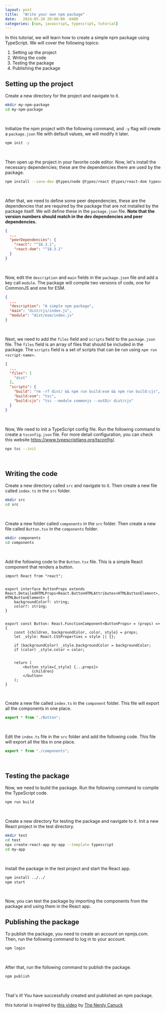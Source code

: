 ```yaml
---
layout: post
title:  "Write your own npm package"
date:   2024-05-20 20:00:00 -0400
categories: [npm, javascript, typescript, tutorial]
---
```

In this tutorial, we will learn how to create a simple npm package using TypeScript. We will cover the following topics:
1. Setting up the project
2. Writing the code
3. Testing the package
4. Publishing the package

## Setting up the project
Create a new directory for the project and navigate to it.
```bash
mkdir my-npm-package
cd my-npm-package
```
<br>

Initialize the npm project with the following command, and `-y` flag will create a `package.json` file with default values, we will modify it later.
```bash
npm init -y
```
<br>

Then open up the project in your favorite code editor. Now, let's install the necessary dependencies; these are the dependencies there are used by the package.
```bash
npm install --save-dev @types/node @types/react @types/react-dom typescript react react-dom
```
<br>

After that, we need to define some peer dependencies, these are the dependencies that are required by the package that are not installed by the package itself. We will define these in the `package.json` file. **Note that the version numbers should match in the dev dependencies and peer dependencies.**
```json
{
  ...
  "peerDependencies": {
    "react": "^18.3.1",
    "react-dom": "^18.3.1"
  }
}
```
<br>

Now, edit the `description` and `main` fields in the `package.json` file and add a key call `module`. The package will compile two versions of code, one for CommonJS and one for ESM.
```json
{
  ...
  "description": "A simple npm package",
  "main": "dist/cjs/index.js",
  "module": "dist/esm/index.js"
}
```
<br>

Next, we need to add the `files` field and `scripts` field to the `package.json` file. The `files` field is an array of files that should be included in the package. The `scripts` field is a set of scripts that can be run using `npm run <script-name>`.
```json
{
  ...
  "files": [
    "dist"
  ],
  "scripts": {
    "build": "rm -rf dist/ && npm run build:esm && npm run build:cjs",
    "build:esm": "tsc",
    "build:cjs": "tsc --module commonjs --outDir dist/cjs"
  }
}
```
<br>

Now, We need to init a TypeScript config file. Run the following command to create a `tsconfig.json` file. For more detail configuration, you can check this website https://www.typescriptlang.org/tsconfig/.
```bash
npx tsc --init
``` 
<br>

## Writing the code
Create a new directory called `src` and navigate to it. Then create a new file called `index.ts` in the `src` folder.
```bash
mkdir src
cd src
```
<br>

Create a new folder called `components` in the `src` folder. Then create a new file called `Button.tsx` in the `components` folder.
```bash
mkdir components
cd components
```
<br>

Add the following code to the `Button.tsx` file. This is a simple React component that renders a button.
```tsx
import React from "react";


export interface ButtonProps extends React.DetailedHTMLProps<React.ButtonHTMLAttributes<HTMLButtonElement>, HTMLButtonElement> {
    backgroundColor?: string;
    color?: string;
}


export const Button: React.FunctionComponent<ButtonProps> = (props) => {
    const {children, backgroundColor, color, style} = props;
    let _style: React.CSSProperties = style || {};

    if (backgroundColor) _style.backgroundColor = backgroundColor;
    if (color) _style.color = color;


    return (
        <button style={_style} {...props}>
            {children}
        </button>
    );
}
```
<br>

Create a new file called `index.ts` in the `component` folder. This file will export all the components in one place.
```ts
export * from "./Button";
```
<br>


Edit the `index.ts` file in the `src` folder and add the following code. This file will export all the libs in one place.
```ts
export * from "./components";
```
<br>


## Testing the package
Now, we need to build the package. Run the following command to compile the TypeScript code.
```bash
npm run build
```
<br>

Create a new directory for testing the package and navigate to it. Init a new React project in the test directory.
```bash
mkdir test
cd test
npx create-react-app my-app --template typescript
cd my-app
```
<br>

Install the package in the test project and start the React app.
```bash
npm install ../../
npm start
```
<br>

Now, you can test the package by importing the components from the package and using them in the React app.

## Publishing the package

To publish the package, you need to create an account on npmjs.com. Then, run the following command to log in to your account.
```bash
npm login
```
<br>

After that, run the following command to publish the package.
```bash
npm publish
```
<br>

That's it! You have successfully created and published an npm package.


this tutorial is inspired by [this video](https://www.youtube.com/watch?v=V_5ImTOmMh0&t=0s) by [The Nerdy Canuck](https://www.youtube.com/@TheNerdyCanuck)

